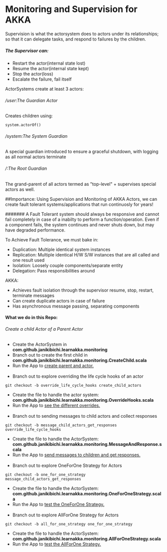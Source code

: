 # Monitoring and Supervision for AKKA
Supervision is what the actorsystem does to actors under its relationships; so that it can delegate tasks, and respond to failures by the children.
##### The Supervisor can:
- Restart the actor(internal state lost)
- Resume the actor(internal state kept)
- Stop the actor(loss)
- Escalate the failure, fail itself

ActorSystems create at least 3 actors:

###### /user:The Guardian Actor
Creates children using:
````
system.actorOf()
````

###### /system:The System Guardian
A special guardian introduced to ensure a graceful shutdown, with logging as all normal actors terminate

###### /:The Root Guardian
The grand-parent of all actors termed as "top-level" + supervises special actors as well.

##Importance:
Using Supervision and Monitoring of AKKA Actors, we can create fault tolerant systems/applications that run continuosly for years!

####### A Fault Tolerant system should always be responsive and cannot fail completely in case of a inabilty to perform a function/operation. Even if a component fails, the system continues and never shuts down, but may have degraded performance.

To Achieve Fault Tolerance, we must bake in:
- Duplication: Multiple identical system instances
- Replication: Multiple identical H/W S/W instances that are all called and one result used
- Isolation: Loosely couple components/separate entity
- Delegation: Pass responsibilities around

AKKA:
- Achieves fault isolation through the supervisor resume, stop, restart, terminate messages
- Can create duplicate actors in case of failure
- Has asynchronous message passing, separating components 

#### What we do in this Repo:

###### Create a child Actor of a Parent Actor
- Create the ActorSystem in <b>com.github.janikibichi.learnakka.monitoring</b>
- Branch out to create the first child in <b>com.github.janikibichi.learnakka.monitoring.CreateChild.scala</b>
- Run the App to [create parent and actor.](https://asciinema.org/a/rJQpblYYu1JNGGHFafL19iBUi)
<br><br>
- Branch out to explore overriding the life cycle hooks of an actor
````
git checkout -b override_life_cycle_hooks create_child_actors
````
- Create the file to handle the actor system: <b>com.github.janikibichi.learnakka.monitoring.OverrideHooks.scala</b>
- Run the App to [see the different overrides.](https://asciinema.org/a/Teg6OOQ24cPFFq6GwqXNcsYAg)
<br><br>
- Branch out to sending messages to child actors and collect responses
````
git checkout -b message_child_actors_get_responses override_life_cycle_hooks
````
- Create the file to handle the ActorSystem: <b>com.github.janikibichi.learnakka.monitoring.MessageAndResponse.scala</b>
- Run the App to [send messages to children and get responses.](https://asciinema.org/a/s3J43MTgDgsNbZrZrmJ4MiAhw)
<br><br>
- Branch out to explore OneForOne Strategy for Actors
````
git checkout -b one_for_one_strategy message_child_actors_get_responses 
````
- Create the file to handle the ActorSystem: <b>com.github.janikibichi.learnakka.monitoring.OneForOneStrategy.scala</b>
- Run the App to [test the OneForOne Strategy.](https://asciinema.org/a/ZGss1fbSArbwOTYjn3IMEDYYz)
<br><br>
- Branch out to explore AllForOne Strategy for Actors
````
git checkout -b all_for_one_strategy one_for_one_strategy
````
- Create the file to handle the ActorSystem: <b>com.github.janikibichi.learnakka.monitoring.AllForOneStrategy.scala</b>
- Run the App to [test the AllForOne Strategy.](https://asciinema.org/a/ZGss1fbSArbwOTYjn3IMEDYYz)
